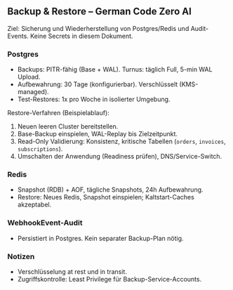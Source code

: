 ## Backup & Restore – German Code Zero AI

Ziel: Sicherung und Wiederherstellung von Postgres/Redis und Audit-Events. Keine Secrets in diesem Dokument.

### Postgres
- Backups: PITR-fähig (Base + WAL). Turnus: täglich Full, 5-min WAL Upload.
- Aufbewahrung: 30 Tage (konfigurierbar). Verschlüsselt (KMS-managed).
- Test-Restores: 1x pro Woche in isolierter Umgebung.

Restore-Verfahren (Beispielablauf):
1. Neuen leeren Cluster bereitstellen.
2. Base-Backup einspielen, WAL-Replay bis Zielzeitpunkt.
3. Read-Only Validierung: Konsistenz, kritische Tabellen (`orders`, `invoices`, `subscriptions`).
4. Umschalten der Anwendung (Readiness prüfen), DNS/Service-Switch.

### Redis
- Snapshot (RDB) + AOF, tägliche Snapshots, 24h Aufbewahrung.
- Restore: Neues Redis, Snapshot einspielen; Kaltstart-Caches akzeptabel.

### WebhookEvent-Audit
- Persistiert in Postgres. Kein separater Backup-Plan nötig.

### Notizen
- Verschlüsselung at rest und in transit.
- Zugriffskontrolle: Least Privilege für Backup-Service-Accounts.